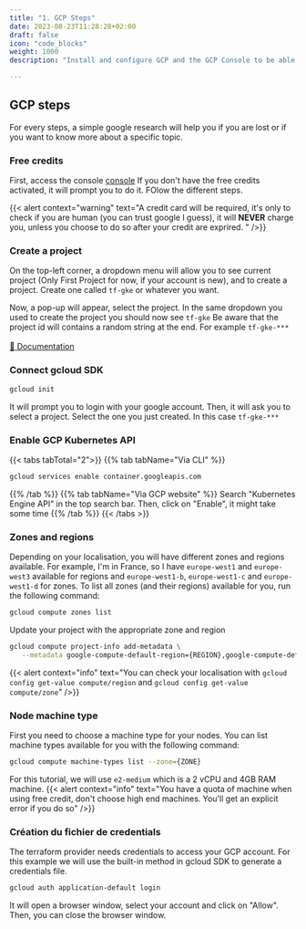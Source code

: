 ```yaml
---
title: "1. GCP Steps"
date: 2023-08-23T11:28:28+02:00
draft: false
icon: "code_blocks"
weight: 1000
description: "Install and configure GCP and the GCP Console to be able to deploy a Kubernetes cluster"

---
```


## GCP steps
For every steps, a simple google research will help you if you are lost or if you want to know more about a specific topic.

### Free credits
First, access the console 
[console](https://console.cloud.google.com/)
If you don't have the free credits activated, it will prompt you to do it. FOlow the different steps.

{{< alert context="warning" text="A credit card will be required, it's only to check if you are human (you can trust google I guess), it will **NEVER** charge you, unless you choose to do so after your credit are exprired. " />}}

### Create a project 
On the top-left corner, a dropdown menu will allow you to see current project (Only First Project for now, if your account is new), and to create a project. Create one called `tf-gke` or whatever you want.

Now, a pop-up will appear, select the project. In the same dropdown you used to create the project you should now see `tf-gke`
Be aware that the project id will contains a random string at the end. For example `tf-gke-***`<br><br>
[📕 Documentation](https://cloud.google.com/resource-manager/docs/creating-managing-projects)

### Connect gcloud SDK 
```bash
gcloud init 
```
It will prompt you to login with your google account. Then, it will ask you to select a project. Select the one you just created. In this case `tf-gke-***`

### Enable GCP Kubernetes API
{{< tabs tabTotal="2">}}
{{% tab tabName="Via CLI" %}}

```bash
gcloud services enable container.googleapis.com
```
{{% /tab %}}
{{% tab tabName="Via GCP website" %}}
Search "Kubernetes Engine API" in the top search bar. 
Then, click on "Enable", it might take some time
{{% /tab %}}
{{< /tabs >}}

### Zones and regions 
Depending on your localisation, you will have different zones and regions available. For example, I'm in France, so I have `europe-west1` and `europe-west3` available for regions and `europe-west1-b`, `europe-west1-c` and `europe-west1-d` for zones. 
To list all zones (and their regions) available for you, run the following command:
```bash
gcloud compute zones list
```
Update your project with the appropriate zone and region
```bash
gcloud compute project-info add-metadata \
   --metadata google-compute-default-region={REGION},google-compute-default-zone={ZONE}
```

{{< alert context="info" text="You can check your localisation with `gcloud config get-value compute/region` and `gcloud config get-value compute/zone`" />}}

### Node machine type 
First you need to choose a machine type for your nodes. 
You can list machine types available for you with the following command:
```bash
gcloud compute machine-types list --zone={ZONE}
```
For this tutorial, we will use `e2-medium` which is a 2 vCPU and 4GB RAM machine.
{{< alert context="info" text="You have a quota of machine when using free credit, don't choose high end machines. You'll get an explicit error if you do so" />}}

### Création du fichier de credentials
The terraform provider needs credentials to access your GCP account. For this example we will use the built-in method in gcloud SDK to generate a credentials file.
```bash
gcloud auth application-default login
```
It will open a browser window, select your account and click on "Allow". Then, you can close the browser window.